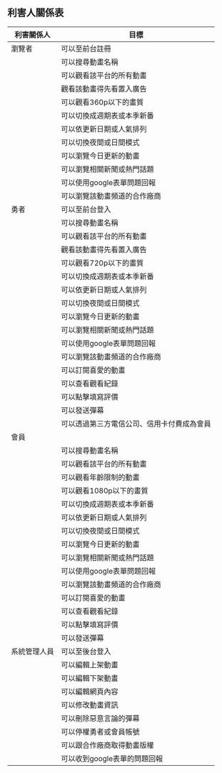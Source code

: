 ## 利害人關係表
|利害關係人|目標|
|-------|-------|
|瀏覽者|可以至前台註冊|
||可以搜尋動畫名稱|
||可以觀看該平台的所有動畫|
||觀看該動畫得先看置入廣告|
||可以觀看360p以下的畫質|
||可以切換成週期表或本季新番|
||可以依更新日期或人氣排列|
||可以切換夜間或日間模式|
||可以瀏覽今日更新的動畫|
||可以瀏覽相關新聞或熱門話題|
||可以使用google表單問題回報|
||可以瀏覽該動畫頻道的合作廠商|
|勇者|可以至前台登入|
||可以搜尋動畫名稱|
||可以觀看該平台的所有動畫|
||觀看該動畫得先看置入廣告|
||可以觀看720p以下的畫質|
||可以切換成週期表或本季新番|
||可以依更新日期或人氣排列|
||可以切換夜間或日間模式|
||可以瀏覽今日更新的動畫|
||可以瀏覽相關新聞或熱門話題|
||可以使用google表單問題回報|
||可以瀏覽該動畫頻道的合作廠商|
||可以訂閱喜愛的動畫|
||可以查看觀看紀錄|
||可以點擊填寫評價|
||可以發送彈幕|
||可以透過第三方電信公司、信用卡付費成為會員|
|會員||可以至前台登入|
||可以搜尋動畫名稱|
||可以觀看該平台的所有動畫|
||可以觀看年齡限制的動畫|
||可以觀看1080p以下的畫質|
||可以切換成週期表或本季新番|
||可以依更新日期或人氣排列|
||可以切換夜間或日間模式|
||可以瀏覽今日更新的動畫|
||可以瀏覽相關新聞或熱門話題|
||可以使用google表單問題回報|
||可以瀏覽該動畫頻道的合作廠商|
||可以訂閱喜愛的動畫|
||可以查看觀看紀錄|
||可以點擊填寫評價|
||可以發送彈幕|
|系統管理人員|可以至後台登入|
||可以編輯上架動畫|
||可以編輯下架動畫|
||可以編輯網頁內容|
||可以修改動畫資訊|
||可以刪除惡意言論的彈幕|
||可以停權勇者或會員帳號|
||可以跟合作廠商取得動畫版權|
||可以收到google表單的問題回報|